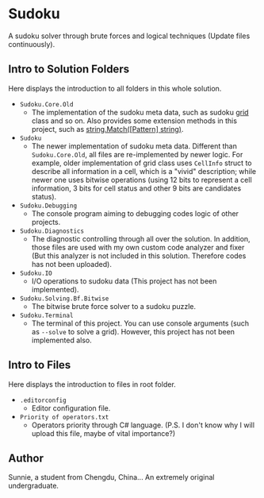 # Sudoku
A sudoku solver through brute forces and logical techniques (Update files continuously).



## Intro to Solution Folders

Here displays the introduction to all folders in this whole solution.



* `Sudoku.Core.Old`
    * The implementation of the sudoku meta data, such as sudoku [grid](https://github.com/Sunnie-Shine/Sudoku/blob/master/Sudoku.Core.Old/Data/Meta/Grid.cs) class and so on. Also provides some extension methods in this project, such as [string.Match([Pattern] string)](https://github.com/Sunnie-Shine/Sudoku/blob/master/Sudoku.Core.Old/Data/Extensions/StringEx.cs#L10).
* `Sudoku`
    * The newer implementation of sudoku meta data. Different than `Sudoku.Core.Old`, all files are re-implemented by newer logic. For example, older implementation of grid class uses `CellInfo` struct to describe all information in a cell, which is a "vivid" description; while newer one uses bitwise operations (using 12 bits to represent a cell information, 3 bits for cell status and other 9 bits are candidates status).
* `Sudoku.Debugging`
    * The console program aiming to debugging codes logic of other projects.
* `Sudoku.Diagnostics`
    * The diagnostic controlling through all over the solution. In addition, those files are used with my own custom code analyzer and fixer (But this analyzer is not included in this solution. Therefore codes has not been uploaded).
* `Sudoku.IO`
    * I/O operations to sudoku data (This project has not been implemented).
* `Sudoku.Solving.Bf.Bitwise`
    * The bitwise brute force solver to a sudoku puzzle.
* `Sudoku.Terminal`
    * The terminal of this project. You can use console arguments (such as `--solve` to solve a grid). However, this project has not been implemented also.



## Intro to Files

Here displays the introduction to files in root folder.

* `.editorconfig`
    * Editor configuration file.
* `Priority of operators.txt`
    * Operators priority through C# language. (P.S. I don't know why I will upload this file, maybe of vital importance?)



## Author

Sunnie, a student from Chengdu, China... An extremely original undergraduate.
